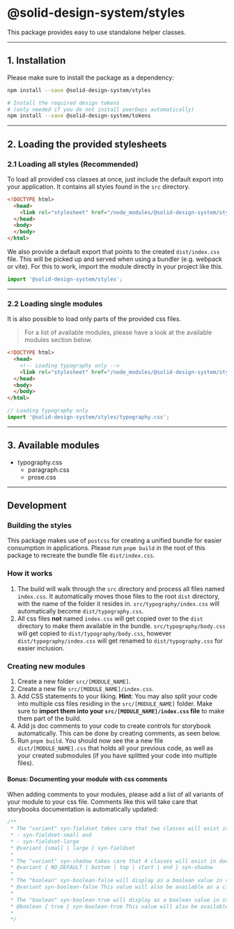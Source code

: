 # @solid-design-system/styles

This package provides easy to use standalone helper classes.

---

## 1. Installation

Please make sure to install the package as a dependency:

```bash
npm install --save @solid-design-system/styles

# Install the required design tokens
# (only needed if you do not install peerDeps automatically)
npm install --save @solid-design-system/tokens
```

---

## 2. Loading the provided stylesheets

### 2.1 Loading all styles (Recommended)

To load all provided css classes at once, just include the default export into your application.
It contains all styles found in the `src` directory.

```html
<!DOCTYPE html>
  <head>
    <link rel="stylesheet" href="/node_modules/@solid-design-system/styles/dist/index.css" />
  </head>
  <body>
  </body>
</html>
```

We also provide a default export that points to the created `dist/index.css` file.
This will be picked up and served when using a bundler (e.g. webpack or vite).
For this to work, import the module directly in your project like this.

```javascript
import '@solid-design-system/styles';
```

---

### 2.2 Loading single modules

It is also possible to load only parts of the provided css files.

> For a list of available modules, please have a look at the available modules section below.

```html
<!DOCTYPE html>
  <head>
    <!-- Loading typography only -->
    <link rel="stylesheet" href="/node_modules/@solid-design-system/styles/dist/typography.css" />
  </head>
  <body>
  </body>
</html>
```

```javascript
// Loading typography only
import '@solid-design-system/styles/typography.css';
```

---

## 3. Available modules

<!-- BEGIN INLINE COMMENT -->

- typography.css
  - paragraph.css
  - prose.css

<!-- END INLINE COMMENT -->

---

## Development

### Building the styles

This package makes use of `postcss` for creating a unified bundle for easier consumption in applications. Please run `pnpm build` in the root of this package to recreate the bundle file `dist/index.css`.

### How it works

1. The build will walk through the `src` directory and process all files named `index.css`. It automatically moves those files to the root `dist` directory, with the name of the folder it resides in. `src/typography/index.css` will automatically become `dist/typography.css`.
2. All css files **not** named `index.css` will get copied over to the `dist` directory to make them available in the bundle. `src/typography/body.css` will get copied to `dist/typography/body.css`, however `dist/typography/index.css` will get renamed to `dist/typography.css` for easier inclusion.

### Creating new modules

1. Create a new folder `src/[MODULE_NAME]`.
2. Create a new file `src/[MODULE_NAME]/index.css`.
3. Add CSS statements to your liking. **Hint**: You may also split your code into multiple css files residing in the `src/[MODULE_NAME]` folder. Make sure to **import them into your `src/[MODULE_NAME]/index.css` file** to make them part of the build.
4. Add js doc comments to your code to create controls for storybook automatically. This can be done by creating comments, as seen below.
5. Run `pnpm build`. You should now see the a new file `dist/[MODULE_NAME].css` that holds all your previous code, as well as your created submodules (if you have splitted your code into multiple files).

#### Bonus: Documenting your module with css comments

When adding comments to your modules, please add a list of all variants of your module to your css file. Comments like this will take care that storybooks documentation is automatically updated:

```css
/**
 * The "variant" syn-fieldset takes care that two classes will exist in documentation. The first variant value will be the selected one:
 * - syn-fieldset-small and
 * - syn-fieldset-large
 * @variant {small | large } syn-fieldset
 *
 * The "variant" syn-shadow takes care that 4 classes will exist in documentation. There will be no default value selected via the NO_DEFAULT option:
 * @variant { NO_DEFAULT | bottom | top | start | end } syn-shadow
 *
 * The "boolean" syn-boolean-false will display as a boolean value in storybook with 'false' as default value
 * @variant syn-boolean-false This value will also be available as a class.
 *
 * The "boolean" syn-boolean-true will display as a boolean value in storybook with 'true' as default value
 * @boolean { true } syn-boolean-true This value will also be available as a class.
 * 
 */
```
